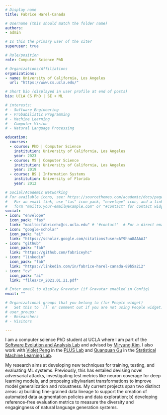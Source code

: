 ```yaml
---
# Display name
title: Fabrice Harel-Canada

# Username (this should match the folder name)
authors:
- admin

# Is this the primary user of the site?
superuser: true

# Role/position
role: Computer Science PhD

# Organizations/Affiliations
organizations:
- name: University of California, Los Angeles
  url: "https://www.cs.ucla.edu/"

# Short bio (displayed in user profile at end of posts)
bio: UCLA CS PhD | SE + ML

# interests:
# - Software Engineering
# - Probabilistic Programming
# - Machine Learning
# - Computer Vision
# - Natural Language Processing

education:
  courses:
  - course: PhD | Computer Science
    institution: University of California, Los Angeles
    year: 2023
  - course: MS | Computer Science
    institution: University of California, Los Angeles
    year: 2019
  - course: BS | Information Systems
    institution: University of Florida
    year: 2012

# Social/Academic Networking
# For available icons, see: https://sourcethemes.com/academic/docs/page-builder/#icons
#   For an email link, use "fas" icon pack, "envelope" icon, and a link in the
#   form "mailto:your-email@example.com" or "#contact" for contact widget.
social:
- icon: "envelope"
  icon_pack: "fas"
  link: "mailto:fabricehc@cs.ucla.edu" # '#contact'  # For a direct email link, use "mailto:test@example.org".
- icon: "google-scholar"
  icon_pack: "ai"
  link: "https://scholar.google.com/citations?user=AY9hnu8AAAAJ"
- icon: "github"
  icon_pack: "fab"
  link: "https://github.com/fabriceyhc"
- icon: "linkedin"
  icon_pack: "fab"
  link: "https://linkedin.com/in/fabrice-harel-canada-89b5a212"
- icon: "cv"
  icon_pack: "ai"
  link: "files/cv_2021.01.21.pdf"

# Enter email to display Gravatar (if Gravatar enabled in Config)
email: ""

# Organizational groups that you belong to (for People widget)
#   Set this to `[]` or comment out if you are not using People widget.
# user_groups: 
# - Researchers
# - Visitors

---
```


I am a computer science PhD student at UCLA where I am part of the [Software Evolution and Analysis Lab](http://web.cs.ucla.edu/~miryung/research.html) 
and advised by [Miryung Kim](http://web.cs.ucla.edu/~miryung/). I also work with [Violet Peng](https://vnpeng.net/) in the 
[PLUS Lab](https://vnpeng.net/members/) and [Quanquan Gu](http://web.cs.ucla.edu/~qgu/) in the [Statistical Machine Learning Lab](https://www.uclaml.org/people.html). 

My research aims at developing new techniques for training, testing, and evaluating ML systems. 
Previously, this has entailed devising novel adversarial attacks, investigating test metrics like neuron coverage 
for deep learning models, and proposing sibylvariant transformations to improve model generalization and robustness. 
My current projects span two distinct areas: a) building fine-grained data lineage to support the creation 
of automated data augmentation policies and data exploration; b) developing reference-free evaluation metrics 
to measure the diversity and engagingness of natural language generation systems.